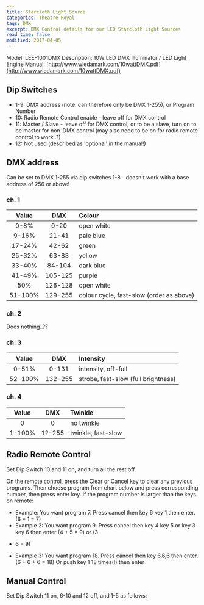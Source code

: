 ```yaml
---
title: Starcloth Light Source
categories: Theatre-Royal
tags: DMX
excerpt: DMX Control details for our LED Starcloth Light Sources
read_time: false
modified: 2017-04-05
---
```


Model: LEE-1001DMX
Description: 10W LED DMX Illuminator / LED Light Engine
Manual: [http://www.wiedamark.com/10wattDMX.pdf](http://www.wiedamark.com/10wattDMX.pdf)

## Dip Switches

- 1-9: DMX address (note: can therefore only be DMX 1-255), or Program Number
- 10:  Radio Remote Control enable - leave off for DMX control
- 11:  Master / Slave - leave off for DMX control, or to be a slave, turn on to be master for non-DMX control (may also need to be on for radio remote control to work..?)
- 12:  Not used (described as 'optional' in the manual!)


## DMX address

Can be set to DMX 1-255 via dip switches 1-8 - doesn't work with a base address of 256 or above!

### ch. 1

| Value   | DMX     | Colour           |
|:-------:|:-------:|:-----------------|
| 0-8%    | 0-20    | open white       |
| 9-16%   | 21-41   | pale blue        |
| 17-24%  | 42-62   | green            |
| 25-32%  | 63-83   | yellow           |
| 33-40%  | 84-104  | dark blue        |
| 41-49%  | 105-125 | purple           |
| 50%     | 126-128 | open white       |
| 51-100% | 129-255 | colour cycle, fast-slow (order as above) |

### ch. 2

Does nothing..??

### ch. 3

| Value   | DMX     | Intensity           |
|:-------:|:-------:|:--------------------|
| 0-51%   | 0-131   | intensity, off-full |
| 52-100% | 132-255 | strobe, fast-slow (full brightness) |

### ch. 4

| Value   | DMX     | Twinkle             |
|:-------:|:-------:|:--------------------|
| 0       | 0       | no twinkle          |
| 1-100%  | 1?-255  | twinkle, fast-slow  |

## Radio Remote Control

Set Dip Switch 10 and 11 on, and turn all the rest off.

On the remote control, press the Clear or Cancel key to clear any previous programs.  Then choose program from chart below and press corresponding number, then press enter key.  If the program number is larger than the keys on remote:
- Example: You want program 7. Press cancel then key 6 key 1 then enter. (6 + 1 = 7)
- Example 2: You want program 9. Press cancel then key 4 key 5 or key 3 key 6 then enter (4 + 5 = 9) or (3
+ 6 = 9)
- Example 3: You want program 18. Press cancel then key 6,6,6 then enter. (6 + 6 + 6 = 18) Or push key 1 18 times(!) then enter

## Manual Control

Set Dip Switch 11 on, 6-10 and 12 off, and 1-5 as follows:
